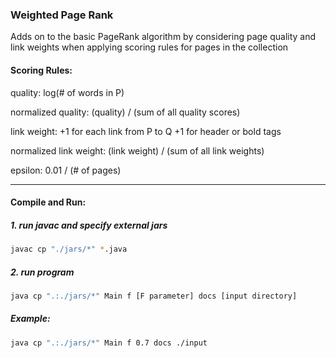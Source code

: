 ### Weighted Page Rank

Adds on to the basic PageRank algorithm by considering page quality and link weights when applying scoring rules for pages in the collection

#### Scoring Rules:

quality: 
log(# of words in P)

normalized quality: 
(quality) / (sum of all quality scores)

link weight: 
+1 for each link from P to Q
+1 for header or bold tags

normalized link weight:
(link weight) / (sum of all link weights)

epsilon:
0.01 / (# of pages)


___


#### Compile and Run:
##### 1. run javac and specify external jars
```sh
javac ­cp "./jars/*" *.java
```
##### 2. run program
```sh
java ­cp ".:./jars/*" Main ­f [F parameter] ­docs [input directory]
```
##### Example:
```sh
java ­cp ".:./jars/*" Main ­f 0.7 ­docs ./input
```

